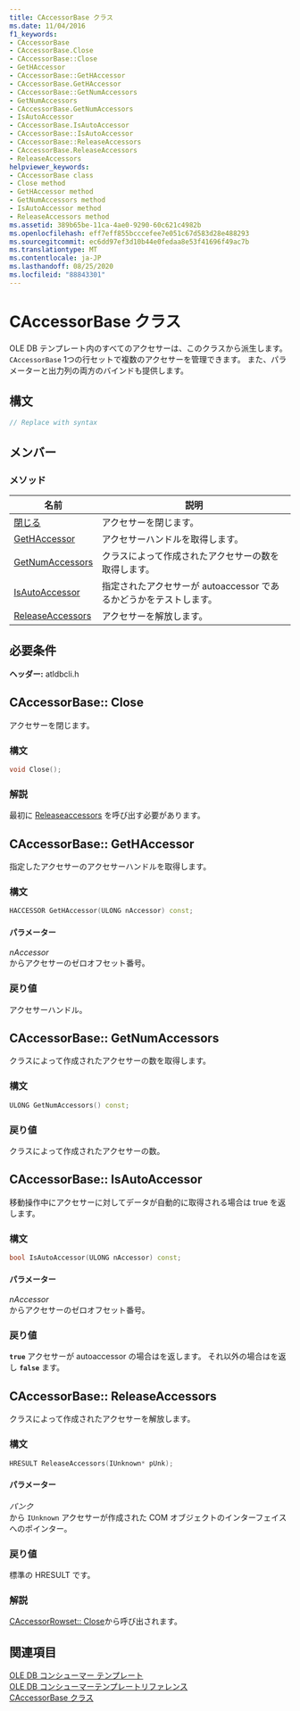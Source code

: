 ```yaml
---
title: CAccessorBase クラス
ms.date: 11/04/2016
f1_keywords:
- CAccessorBase
- CAccessorBase.Close
- CAccessorBase::Close
- GetHAccessor
- CAccessorBase::GetHAccessor
- CAccessorBase.GetHAccessor
- CAccessorBase::GetNumAccessors
- GetNumAccessors
- CAccessorBase.GetNumAccessors
- IsAutoAccessor
- CAccessorBase.IsAutoAccessor
- CAccessorBase::IsAutoAccessor
- CAccessorBase::ReleaseAccessors
- CAccessorBase.ReleaseAccessors
- ReleaseAccessors
helpviewer_keywords:
- CAccessorBase class
- Close method
- GetHAccessor method
- GetNumAccessors method
- IsAutoAccessor method
- ReleaseAccessors method
ms.assetid: 389b65be-11ca-4ae0-9290-60c621c4982b
ms.openlocfilehash: eff7eff855bcccefee7e051c67d583d28e488293
ms.sourcegitcommit: ec6dd97ef3d10b44e0fedaa8e53f41696f49ac7b
ms.translationtype: MT
ms.contentlocale: ja-JP
ms.lasthandoff: 08/25/2020
ms.locfileid: "88843301"
---
```

# <a name="caccessorbase-class"></a>CAccessorBase クラス

OLE DB テンプレート内のすべてのアクセサーは、このクラスから派生します。 `CAccessorBase` 1つの行セットで複数のアクセサーを管理できます。 また、パラメーターと出力列の両方のバインドも提供します。

## <a name="syntax"></a>構文

```cpp
// Replace with syntax
```

## <a name="members"></a>メンバー

### <a name="methods"></a>メソッド

| 名前 | 説明 |
|--|--|
| [閉じる](#close) | アクセサーを閉じます。 |
| [GetHAccessor](#geth) | アクセサーハンドルを取得します。 |
| [GetNumAccessors](#getnum) | クラスによって作成されたアクセサーの数を取得します。 |
| [IsAutoAccessor](#isauto) | 指定されたアクセサーが autoaccessor であるかどうかをテストします。 |
| [ReleaseAccessors](#release) | アクセサーを解放します。 |

## <a name="requirements"></a>必要条件

**ヘッダー:** atldbcli.h

## <a name="caccessorbaseclose"></a><a name="close"></a> CAccessorBase:: Close

アクセサーを閉じます。

### <a name="syntax"></a>構文

```cpp
void Close();
```

### <a name="remarks"></a>解説

最初に [Releaseaccessors](../../data/oledb/caccessorbase-releaseaccessors.md) を呼び出す必要があります。

## <a name="caccessorbasegethaccessor"></a><a name="geth"></a> CAccessorBase:: GetHAccessor

指定したアクセサーのアクセサーハンドルを取得します。

### <a name="syntax"></a>構文

```cpp
HACCESSOR GetHAccessor(ULONG nAccessor) const;
```

#### <a name="parameters"></a>パラメーター

*nAccessor*<br/>
からアクセサーのゼロオフセット番号。

### <a name="return-value"></a>戻り値

アクセサーハンドル。

## <a name="caccessorbasegetnumaccessors"></a><a name="getnum"></a> CAccessorBase:: GetNumAccessors

クラスによって作成されたアクセサーの数を取得します。

### <a name="syntax"></a>構文

```cpp
ULONG GetNumAccessors() const;
```

### <a name="return-value"></a>戻り値

クラスによって作成されたアクセサーの数。

## <a name="caccessorbaseisautoaccessor"></a><a name="isauto"></a> CAccessorBase:: IsAutoAccessor

移動操作中にアクセサーに対してデータが自動的に取得される場合は true を返します。

### <a name="syntax"></a>構文

```cpp
bool IsAutoAccessor(ULONG nAccessor) const;
```

#### <a name="parameters"></a>パラメーター

*nAccessor*<br/>
からアクセサーのゼロオフセット番号。

### <a name="return-value"></a>戻り値

**`true`** アクセサーが autoaccessor の場合はを返します。 それ以外の場合はを返し **`false`** ます。

## <a name="caccessorbasereleaseaccessors"></a><a name="release"></a> CAccessorBase:: ReleaseAccessors

クラスによって作成されたアクセサーを解放します。

### <a name="syntax"></a>構文

```cpp
HRESULT ReleaseAccessors(IUnknown* pUnk);
```

#### <a name="parameters"></a>パラメーター

*パンク*<br/>
から `IUnknown` アクセサーが作成された COM オブジェクトのインターフェイスへのポインター。

### <a name="return-value"></a>戻り値

標準の HRESULT です。

### <a name="remarks"></a>解説

[CAccessorRowset:: Close](../../data/oledb/caccessorrowset-close.md)から呼び出されます。

## <a name="see-also"></a>関連項目

[OLE DB コンシューマー テンプレート](../../data/oledb/ole-db-consumer-templates-cpp.md)<br/>
[OLE DB コンシューマーテンプレートリファレンス](../../data/oledb/ole-db-consumer-templates-reference.md)<br/>
[CAccessorBase クラス](../../data/oledb/caccessorbase-class.md)
